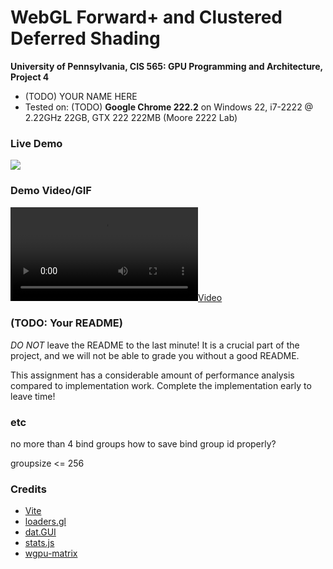 WebGL Forward+ and Clustered Deferred Shading
======================

**University of Pennsylvania, CIS 565: GPU Programming and Architecture, Project 4**

* (TODO) YOUR NAME HERE
* Tested on: (TODO) **Google Chrome 222.2** on
  Windows 22, i7-2222 @ 2.22GHz 22GB, GTX 222 222MB (Moore 2222 Lab)

### Live Demo

[![](img/thumb.png)](http://TODO.github.io/Project4-WebGPU-Forward-Plus-and-Clustered-Deferred)

### Demo Video/GIF

[![](img/video.mp4)](TODO)

### (TODO: Your README)

*DO NOT* leave the README to the last minute! It is a crucial part of the
project, and we will not be able to grade you without a good README.

This assignment has a considerable amount of performance analysis compared
to implementation work. Complete the implementation early to leave time!


### etc

no more than 4 bind groups
how to save bind group id properly?


groupsize <= 256


### Credits

- [Vite](https://vitejs.dev/)
- [loaders.gl](https://loaders.gl/)
- [dat.GUI](https://github.com/dataarts/dat.gui)
- [stats.js](https://github.com/mrdoob/stats.js)
- [wgpu-matrix](https://github.com/greggman/wgpu-matrix)
